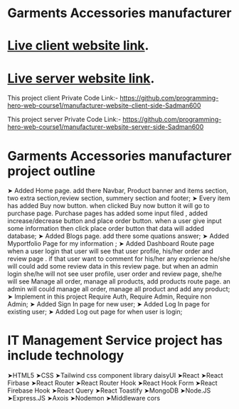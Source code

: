 # Garments Accessories manufacturer

# [Live client website link](https://accessories-manufacturer.web.app/).
# [Live server website link](https://protected-fortress-62914.herokuapp.com/).

This project client Private Code Link:- https://github.com/programming-hero-web-course1/manufacturer-website-client-side-Sadman600

This project server Private Code Link:- https://github.com/programming-hero-web-course1/manufacturer-website-server-side-Sadman600

# Garments Accessories manufacturer project outline
➤ Added Home page. add there Navbar, Product banner and items section, two extra section,review section, summery section and footer;
➤ Every item has added  Buy now button. when clicked Buy now button it will go to purchase page.  Purchase pages has added  some input  filed , added increase/decrease button and place order  button. when a user give input some information then click place order button that data will added database;
➤ Added Blogs page. add there some quations answer;
➤ Added Myportfolio Page for my information ;
➤ Added Dashboard Route page when a user login that user will see that user profile, his/her order and review page . if that user want to comment for his/her any exprience he/she will could add some review data  in this review page. but when an admin login she/he will not see user profile, user order and review page, she/he will see Manage all order, manage all products, add products route page. an admin will could manage all order, manage all product and add any product;
➤ Implement in this project Require Auth, Require Admin, Require non Admin;
➤ Added Sign In page for new user;
➤ Added Log In page for existing user;
➤ Added Log out page for when user is login;

# IT Management Service project has include technology 
➤HTML5 
➤CSS
➤Tailwind css component library daisyUI
➤React
➤React Firbase 
➤React Router
➤React Router Hook
➤React Hook Form
➤React Firebase Hook
➤React Query
➤React Toastify
➤MongoDB
➤Node.JS
➤Express.JS
➤Axois
➤Nodemon
➤Middleware cors
